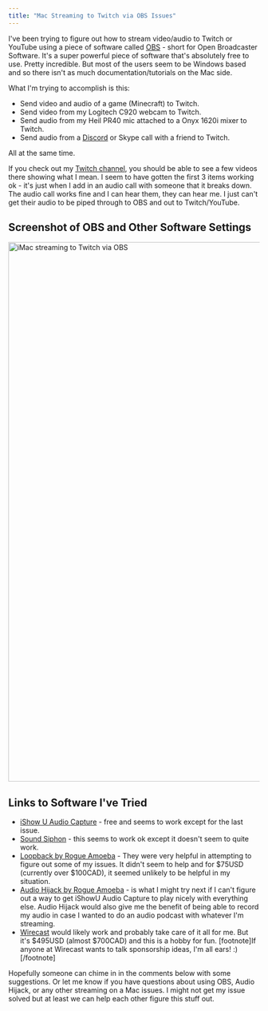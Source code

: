 ```yaml
---
title: "Mac Streaming to Twitch via OBS Issues"
---
```

<p>I've been trying to figure out how to stream video/audio to Twitch or YouTube using a piece of software called <a href="https://obsproject.com">OBS</a> - short for Open Broadcaster Software. It's a super powerful piece of software that's absolutely free to use. Pretty incredible. But most of the users seem to be Windows based and so there isn't as much documentation/tutorials on the Mac side.</p>
<p>What I'm trying to accomplish is this:</p>
<ul>
<li>Send video and audio of a game (Minecraft) to Twitch.</li>
<li>Send video from my Logitech C920 webcam to Twitch.</li>
<li>Send audio from my Heil PR40 mic attached to a Onyx 1620i mixer to Twitch.</li>
<li>Send audio from a <a href="https://discordapp.com">Discord</a> or Skype call with a friend to Twitch.</li>
</ul>
<p>All at the same time.</p>
<p>If you check out my <a href="http://www.twitch.tv/ichrisplaysgames/profile">Twitch channel</a>, you should be able to see a few videos there showing what I mean. I seem to have gotten the first 3 items working ok - it's just when I add in an audio call with someone that it breaks down. The audio call works fine and I can hear them, they can hear me. I just can't get their audio to be piped through to OBS and out to Twitch/YouTube.</p>
<h2>Screenshot of OBS and Other Software Settings</h2>
<p><a href="https://chrisenns.com/wp-content/uploads/2016/02/iMac-Audio-Issues.002.jpeg" rel="attachment wp-att-22529" target="_blank"><img src="https://chrisenns.com/wp-content/uploads/2016/02/iMac-Audio-Issues.002.jpeg" alt="iMac streaming to Twitch via OBS" width="1920" height="1080" class="aligncenter size-full wp-image-22529" /></a></p>
<h2>Links to Software I've Tried</h2>
<ul>
<li><a href="https://support.shinywhitebox.com/hc/en-us/articles/204161459-Installing-iShowU-Audio-Capture">iShow U Audio Capture</a> - free and seems to work except for the last issue.</li>
<li><a href="http://staticz.com">Sound Siphon</a> - this seems to work ok except it doesn't seem to quite work.</li>
<li><a href="https://www.rogueamoeba.com/loopback/">Loopback by Rogue Amoeba</a> - They were very helpful in attempting to figure out some of my issues. It didn't seem to help and for $75USD (currently over $100CAD), it seemed unlikely to be helpful in my situation.</li>
<li><a href="https://www.rogueamoeba.com/audiohijack/">Audio Hijack by Rogue Amoeba</a> - is what I might try next if I can't figure out a way to get iShowU Audio Capture to play nicely with everything else. Audio Hijack would also give me the benefit of being able to record my audio in case I wanted to do an audio podcast with whatever I'm streaming.</li>
<li><a href="http://telestream.net/wirecast/overview.htm?__c=1">Wirecast</a> would likely work and probably take care of it all for me. But it's $495USD (almost $700CAD) and this is a hobby for fun. [footnote]If anyone at Wirecast wants to talk sponsorship ideas, I'm all ears! :)[/footnote]</li>
</ul>
<p>Hopefully someone can chime in in the comments below with some suggestions. Or let me know if you have questions about using OBS, Audio Hijack, or any other streaming on a Mac issues. I might not get my issue solved but at least we can help each other figure this stuff out.</p>
